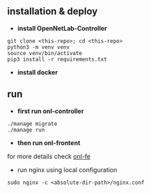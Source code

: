 ## installation & deploy

- __install OpenNetLab-Controller__

```
git clone <this-repo>; cd <this-repo>
python3 -m venv venv
source venv/bin/activate
pip3 install -r requirements.txt
```

- __install docker__

## run

- __first run onl-controller__

```
./manage migrate
./manage run
```

- __then run onl-frontent__

for more details check [onl-fe](https://github.com/OpenNetLab/OpenNetLab-Edu-FE)

- run nginx using local configuration

```
sudo nginx -c <absolute-dir-path>/nginx.conf
```
